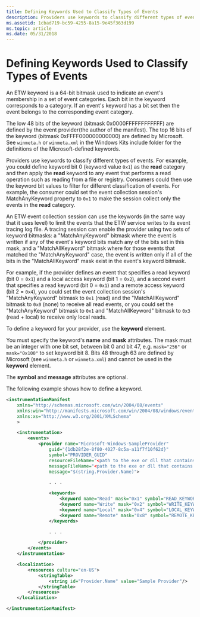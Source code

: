 ```yaml
---
title: Defining Keywords Used to Classify Types of Events
description: Providers use keywords to classify different types of events.
ms.assetid: 1cbad719-bc59-4255-8a15-9e45f363d199
ms.topic: article
ms.date: 05/31/2018
---
```


# Defining Keywords Used to Classify Types of Events

An ETW keyword is a 64-bit bitmask used to indicate an event's membership in a set of event categories. Each bit in the keyword corresponds to a category. If an event's keyword has a bit set then the event belongs to the corresponding event category.

The low 48 bits of the keyword (bitmask 0x0000FFFFFFFFFFFF) are defined by the event provider(the author of the manifest). The top 16 bits of the keyword (bitmask 0xFFFF000000000000) are defined by Microsoft. See `winmeta.h` or `winmeta.xml` in the Windows Kits include folder for the definitions of the Microsoft-defined keywords.

Providers use keywords to classify different types of events. For example, you could define keyword bit 0 (keyword value `0x1`) as the **read** category and then apply the **read** keyword to any event that performs a read operation such as reading from a file or registry. Consumers could then use the keyword bit values to filter for different classification of events. For example, the consumer could set the event collection session's MatchAnyKeyword property to `0x1` to make the session collect only the events in the **read** category.

An ETW event collection session can use the keywords (in the same way that it uses level) to limit the events that the ETW service writes to its event tracing log file. A tracing session can enable the provider using two sets of keyword bitmasks: a "MatchAnyKeyword" bitmask where the event is written if any of the event's keyword bits match any of the bits set in this mask, and a "MatchAllKeyword" bitmask where for those events that matched the "MatchAnyKeyword" case, the event is written only if all of the bits in the "MatchAllKeyword" mask exist in the event's keyword bitmask.

For example, if the provider defines an event that specifies a read keyword (bit 0 = `0x1`) and a local access keyword (bit 1 = `0x2`), and a second event that specifies a read keyword (bit 0 = `0x1`) and a remote access keyword (bit 2 = `0x4`), you could set the event collection session's "MatchAnyKeyword" bitmask to `0x1` (read) and the "MatchAllKeyword" bitmask to `0x0` (none) to receive all read events, or you could set the "MatchAnyKeyword" bitmask to `0x1` and "MatchAllKeyword" bitmask to `0x3` (read + local) to receive only local reads.

To define a keyword for your provider, use the **keyword** element.

You must specify the keyword's **name** and **mask** attributes. The mask must be an integer with one bit set, between bit 0 and bit 47, e.g. `mask="256"` or `mask="0x100"` to set keyword bit 8. Bits 48 through 63 are defined by Microsoft (see `winmeta.h` or `winmeta.xml`) and cannot be used in the **keyword** element.

The **symbol** and **message** attributes are optional.

The following example shows how to define a keyword.

```XML
<instrumentationManifest
    xmlns="http://schemas.microsoft.com/win/2004/08/events"
    xmlns:win="http://manifests.microsoft.com/win/2004/08/windows/events"
    xmlns:xs="http://www.w3.org/2001/XMLSchema"
    >

    <instrumentation>
        <events>
            <provider name="Microsoft-Windows-SampleProvider"
                guid="{1db28f2e-8f80-4027-8c5a-a11f7f10f62d}"
                symbol="PROVIDER_GUID"
                resourceFileName="<path to the exe or dll that contains the metadata resources>"
                messageFileName="<path to the exe or dll that contains the string resources>"
                message="$(string.Provider.Name)">

                . . .

                <keywords>
                    <keyword name="Read" mask="0x1" symbol="READ_KEYWORD"/>
                    <keyword name="Write" mask="0x2" symbol="WRITE_KEYWORD"/>
                    <keyword name="Local" mask="0x4" symbol="LOCAL_KEYWORD"/>
                    <keyword name="Remote" mask="0x8" symbol="REMOTE_KEYWORD"/>
                </keywords>

                . . .

            </provider>
        </events>
    </instrumentation>

    <localization>
        <resources culture="en-US">
            <stringTable>
                <string id="Provider.Name" value="Sample Provider"/>
            </stringTable>
        </resources>
    </localization>

</instrumentationManifest>
```
